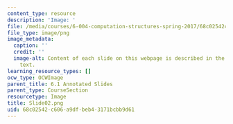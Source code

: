 ```yaml
---
content_type: resource
description: 'Image: '
file: /media/courses/6-004-computation-structures-spring-2017/68c02542c606a9dfbeb43171bcbb9d61_Slide02.png
file_type: image/png
image_metadata:
  caption: ''
  credit: ''
  image-alt: Content of each slide on this webpage is described in the surrounding
    text.
learning_resource_types: []
ocw_type: OCWImage
parent_title: 6.1 Annotated Slides
parent_type: CourseSection
resourcetype: Image
title: Slide02.png
uid: 68c02542-c606-a9df-beb4-3171bcbb9d61
---
```

